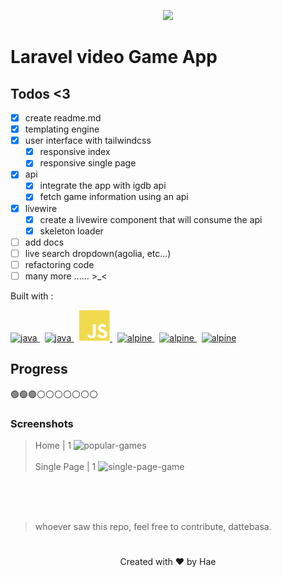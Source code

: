 <p align="center"><img src="https://thumbs.gfycat.com/BigheartedAnguishedEasternnewt-size_restricted.gif" /></p>

# Laravel video Game App

## Todos <3
- [x] create readme.md
- [x] templating engine
- [x] user interface with tailwindcss 
    - [x] responsive index
    - [x] responsive single page
- [x] api
    - [x] integrate the app with igdb api
    - [x] fetch game information using an api
- [x] livewire
    - [x] create a livewire component that will consume the api
    - [x] skeleton loader
- [ ] add docs
- [ ] live search dropdown(agolia, etc...)
- [ ] refactoring code
- [ ] many more ...... >_<

Built with : <br>
<p align="left"> 
<a href="https://www.tailwindcss.com" target="_blank"> 
<img src="https://camo.githubusercontent.com/bcd4bda49ef6cd9537db065920f4f4f6ac670eae0e0adf2c5133c19b319f1574/68747470733a2f2f627261646c632e67616c6c65727963646e2e76736173736574732e696f2f657874656e73696f6e732f627261646c632f7673636f64652d7461696c77696e646373732f302e322e302f313535383034303536333634392f4d6963726f736f66742e56697375616c53747564696f2e53657276696365732e49636f6e732e44656661756c74" alt="java" width="50" height="50"/> </a>&nbsp
<a href="https://www.laravel.com" target="_blank"> <img src="https://upload.wikimedia.org/wikipedia/commons/thumb/9/9a/Laravel.svg/985px-Laravel.svg.png" alt="java" width=50" height="50"/> </a>&nbsp
<a href="https://www.developer.mozilla.org/en-US/docs/Web/JavaScript" target="_blank"> 
<img src="https://raw.githubusercontent.com/devicons/devicon/master/icons/javascript/javascript-plain.svg" alt="javascript" width="50" height="50"/> </a>&nbsp
<a href="https://www.alpinejs.dev" target="_blank"> 
<img src="https://avatars.githubusercontent.com/u/59030169?s=280&v=4" alt="alpine" width="50" height="50"/> </a>&nbsp
<a href="#" target="_blank"> 
<img src="https://e7.pngegg.com/pngimages/482/922/png-clipart-application-programming-interface-logo-computer-programming-api-icon-text-logo.png" alt="alpine" width="50" height="50"/> </a>&nbsp
<a href="https://laravel-livewire.com/" target="_blank"> 
<img src="https://laravel-livewire.com/img/twitter.png" alt="alpine" width="50" height="50"/> </a>
</p>

## Progress
🟢🟢🟢⚪⚪⚪⚪⚪⚪⚪ <br>
    
### Screenshots
> Home | 1
![popular-games](https://user-images.githubusercontent.com/106018819/232819602-a0c5f8c2-e136-4bd8-b280-0418f0afda37.png) <br> <br>
> Single Page | 1
![single-page-game](https://user-images.githubusercontent.com/106018819/232823592-1c4d5fe6-247f-4e49-82ce-e34c68ca390a.png)

<br><br><br>

> whoever saw this repo, feel free to contribute, dattebasa.

#
<p align="center">
Created with ❤️ by Hae
</p>
